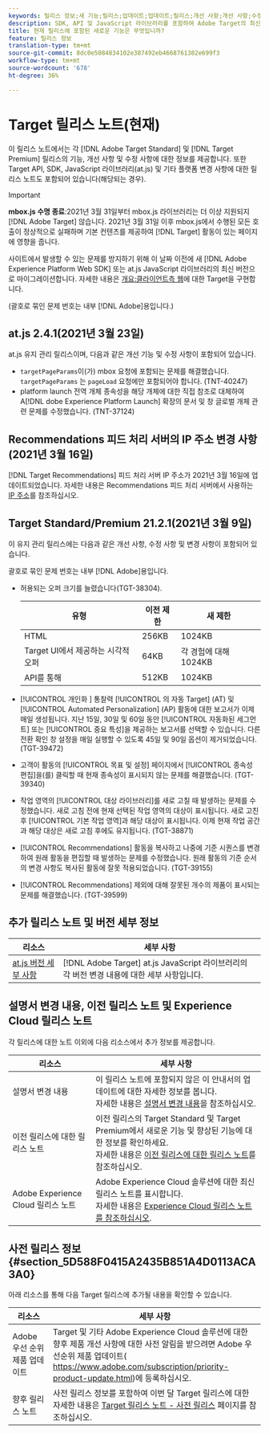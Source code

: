 ```yaml
---
keywords: 릴리스 정보;새 기능;릴리스;업데이트;업데이트;릴리스;개선 사항;개선 사항;수정 사항;버그 수정;업데이트
description: SDK, API 및 JavaScript 라이브러리를 포함하여 Adobe Target의 최신 릴리스에 포함된 새로운 기능, 개선 사항 및 수정 내용에 대해 알아봅니다.
title: 현재 릴리스에 포함된 새로운 기능은 무엇입니까?
feature: 릴리스 정보
translation-type: tm+mt
source-git-commit: 8dc0e5084834102e387492eb4668761382e699f3
workflow-type: tm+mt
source-wordcount: '678'
ht-degree: 36%

---
```



# Target 릴리스 노트(현재)

이 릴리스 노트에서는 각 [!DNL Adobe Target Standard] 및 [!DNL Target Premium] 릴리스의 기능, 개선 사항 및 수정 사항에 대한 정보를 제공합니다. 또한 Target API, SDK, JavaScript 라이브러리(at.js) 및 기타 플랫폼 변경 사항에 대한 릴리스 노트도 포함되어 있습니다(해당되는 경우).

>[!IMPORTANT]
>
>**mbox.js 수명 종료**:2021년 3월 31일부터 mbox.js 라이브러리는 더 이상 지원되지  [!DNL Adobe Target] 않습니다. 2021년 3월 31일 이후 mbox.js에서 수행된 모든 호출이 정상적으로 실패하며 기본 컨텐츠를 제공하여 [!DNL Target] 활동이 있는 페이지에 영향을 줍니다.
>
>사이트에서 발생할 수 있는 문제를 방지하기 위해 이 날짜 이전에 새 [!DNL Adobe Experience Platform Web SDK] 또는 at.js JavaScript 라이브러리의 최신 버전으로 마이그레이션합니다. 자세한 내용은 [개요:클라이언트측 웹](/help/c-implementing-target/c-implementing-target-for-client-side-web/implement-target-for-client-side-web.md)에 대한 Target을 구현합니다.

(괄호로 묶인 문제 번호는 내부 [!DNL Adobe]용입니다.)

## at.js 2.4.1(2021년 3월 23일)

at.js 유지 관리 릴리스이며, 다음과 같은 개선 기능 및 수정 사항이 포함되어 있습니다.

* `targetPageParams`이(가) mbox 요청에 포함되는 문제를 해결했습니다. `targetPageParams` 는  `pageLoad` 요청에만 포함되어야 합니다. (TNT-40247)
* platform launch 전역 개체 종속성을 해당 개체에 대한 직접 참조로 대체하여 A[!DNL dobe Experience Platform Launch] 확장의 문서 및 창 글로벌 개체 관련 문제를 수정했습니다. (TNT-37124)

## Recommendations 피드 처리 서버의 IP 주소 변경 사항(2021년 3월 16일)

[!DNL Target Recommendations] 피드 처리 서버 IP 주소가 2021년 3월 16일에 업데이트되었습니다. 자세한 내용은 Recommendations 피드 처리 서버에서 사용하는 [IP 주소](/help/c-recommendations/c-recommendations-faq/ip-addresses-marketing-cloud.md)를 참조하십시오.

## Target Standard/Premium 21.2.1(2021년 3월 9일)

이 유지 관리 릴리스에는 다음과 같은 개선 사항, 수정 사항 및 변경 사항이 포함되어 있습니다.

괄호로 묶인 문제 번호는 내부 [!DNL Adobe]용입니다.

* 허용되는 오퍼 크기를 늘렸습니다(TGT-38304).

   | 유형 | 이전 제한 | 새 제한 |
   | --- | --- | --- |
   | HTML | 256KB | 1024KB |
   | Target UI에서 제공하는 시각적 오퍼 | 64KB | 각 경험에 대해 1024KB |
   | API를 통해 | 512KB | 1024KB |

* [!UICONTROL 개인화 ] 통찰력 [!UICONTROL 의 자동 Target] (AT) 및  [!UICONTROL Automated Personalization] (AP) 활동에 대한 보고서가 이제 매일 생성됩니다. 지난 15일, 30일 및 60일 동안 [!UICONTROL 자동화된 세그먼트] 또는 [!UICONTROL 중요 특성]을 제공하는 보고서를 선택할 수 있습니다. 다른 전환 확인 창 설정을 매일 실행할 수 있도록 45일 및 90일 옵션이 제거되었습니다. (TGT-39472)
* 고객이 활동의 [!UICONTROL 목표 및 설정] 페이지에서 [!UICONTROL 종속성 편집]을(를) 클릭할 때 현재 종속성이 표시되지 않는 문제를 해결했습니다. (TGT-39340)
* 작업 영역의 [!UICONTROL 대상 라이브러리]를 새로 고칠 때 발생하는 문제를 수정했습니다. 새로 고침 전에 현재 선택된 작업 영역의 대상이 표시됩니다. 새로 고친 후 [!UICONTROL 기본 작업 영역]과 해당 대상이 표시됩니다. 이제 현재 작업 공간과 해당 대상은 새로 고침 후에도 유지됩니다. (TGT-38871)
* [!UICONTROL Recommendations] 활동을 복사하고 나중에 기준 시퀀스를 변경하여 원래 활동을 편집할 때 발생하는 문제를 수정했습니다. 원래 활동의 기준 순서의 변경 사항도 복사된 활동에 잘못 적용되었습니다. (TGT-39155)
* [!UICONTROL Recommendations] 제외에 대해 잘못된 개수의 제품이 표시되는 문제를 해결했습니다. (TGT-39599)

## 추가 릴리스 노트 및 버전 세부 정보

| 리소스 | 세부 사항 |
|--- |--- |
| [at.js 버전 세부 사항](/help/c-implementing-target/c-implementing-target-for-client-side-web/target-atjs-versions.md) | [!DNL Adobe Target] at.js JavaScript 라이브러리의 각 버전 변경 내용에 대한 세부 사항입니다. |

## 설명서 변경 내용, 이전 릴리스 노트 및 Experience Cloud 릴리스 노트

각 릴리스에 대한 노트 이외에 다음 리소스에서 추가 정보를 제공합니다.

| 리소스 | 세부 사항 |
|--- |--- |
| 설명서 변경 내용 | 이 릴리스 노트에 포함되지 않은 이 안내서의 업데이트에 대한 자세한 정보를 봅니다.<br>자세한 내용은 [설명서 변경 내용](/help/r-release-notes/doc-change.md#reference_366123CF00994BACBBF9BBDF2C4D840C)을 참조하십시오. |
| 이전 릴리스에 대한 릴리스 노트 | 이전 릴리스의 Target Standard 및 Target Premium에서 새로운 기능 및 향상된 기능에 대한 정보를 확인하세요.<br>자세한 내용은 [이전 릴리스에 대한 릴리스 노트](/help/r-release-notes/release-notes-for-previous-releases.md)를 참조하십시오. |
| Adobe Experience Cloud 릴리스 노트 | Adobe Experience Cloud 솔루션에 대한 최신 릴리스 노트를 표시합니다.<br>자세한 내용은  [Experience Cloud 릴리스 노트를 참조하십시오](https://experienceleague.adobe.com/docs/release-notes/experience-cloud/current.html). |

## 사전 릴리스 정보 {#section_5D588F0415A2435B851A4D0113ACA3A0}

아래 리소스를 통해 다음 Target 릴리스에 추가될 내용을 확인할 수 있습니다.

| 리소스 | 세부 사항 |
|--- |--- |
| Adobe 우선 순위 제품 업데이트 | Target 및 기타 Adobe Experience Cloud 솔루션에 대한 향후 제품 개선 사항에 대한 사전 알림을 받으려면 Adobe 우선순위 제품 업데이트(<br>[](https://www.adobe.com/subscription/priority-product-update.html)https://www.adobe.com/subscription/priority-product-update.html)에 등록하십시오. |
| 향후 릴리스 노트 | 사전 릴리스 정보를 포함하여 이번 달 Target 릴리스에 대한 자세한 내용은 [Target 릴리스 노트 - 사전 릴리스](/help/r-release-notes/target-release-notes.md) 페이지를 참조하십시오. |
